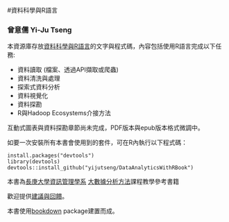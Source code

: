 
#資料科學與R語言
### 曾意儒 Yi-Ju Tseng

本資源庫存放[資料科學與R語言](http://yijutseng.github.io/DataScienceRBook/)的文字與程式碼，內容包括使用R語言完成以下任務:

- 資料讀取 (檔案、透過API擷取或爬蟲)
- 資料清洗與處理 
- 探索式資料分析
- 資料視覺化
- 資料探勘
- R與Hadoop Ecosystems介接方法

互動式圖表與資料探勘章節尚未完成，PDF版本與epub版本格式微調中。

如要一次安裝所有本書會使用到的套件，可在R內執行以下程式碼：
```{r}
install.packages("devtools")
library(devtools)
devtools::install_github("yijutseng/DataAnalyticsWithRBook")
```

本書為[長庚大學資訊管理學系](http://im.cgu.edu.tw/bin/home.php) [大數據分析方法](https://github.com/yijutseng/BigDataCGUIM)課程教學參考書籍

歡迎提供[建議與回饋](https://goo.gl/forms/5Htobvwy2vsB7yiF3)。




本書使用[bookdown](https://bookdown.org/) package建置而成。


